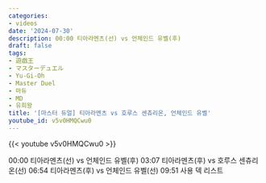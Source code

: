 ```yaml
---
categories:
- videos
date: '2024-07-30'
description: 00:00 티아라멘츠(선) vs 언체인드 유벨(후)
draft: false
tags:
- 遊戯王
- マスターデュエル
- Yu-Gi-Oh
- Master Duel
- 마듀
- MD
- 유희왕
title: '[마스터 듀얼] 티아라멘츠 vs 호루스 센츄리온, 언체인드 유벨'
youtube_id: v5v0HMQCwu0
---
```



{{< youtube v5v0HMQCwu0 >}}

00:00 티아라멘츠(선) vs 언체인드 유벨(후)
03:07 티아라멘츠(후) vs 호루스 센츄리온(선)
06:54 티아라멘츠(후) vs 언체인드 유벨(선)
09:51 사용 덱 리스트